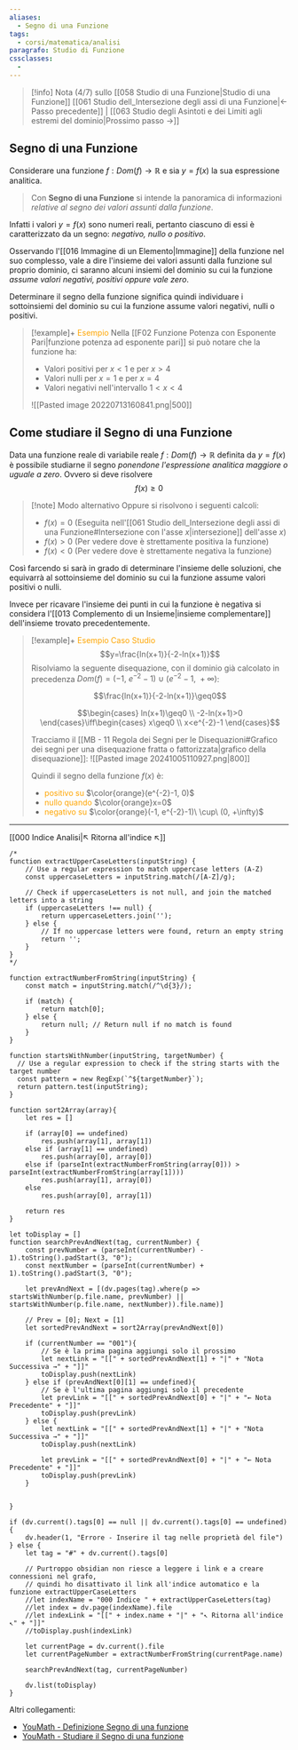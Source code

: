 ```yaml
---
aliases:
  - Segno di una Funzione
tags:
  - corsi/matematica/analisi
paragrafo: Studio di Funzione
cssclasses:
  - 
---
```


> [!info] Nota (4/7) sullo [[058 Studio di una Funzione|Studio di una Funzione]]
>[[061 Studio dell_Intersezione degli assi di una Funzione|<- Passo precedente]] | [[063 Studio degli Asintoti e dei Limiti agli estremi del dominio|Prossimo passo ->]]

## Segno di una Funzione
Considerare una funzione $f: Dom(f)\to\mathbb{R}$ e sia $y=f(x)$ la sua espressione analitica.

>Con **Segno di una Funzione** si intende la panoramica di informazioni *relative al segno dei valori assunti dalla funzione*.

Infatti i valori $y=f(x)$ sono numeri reali, pertanto ciascuno di essi è caratterizzato da un segno: *negativo, nullo o positivo*.

Osservando l'[[016 Immagine di un Elemento|Immagine]] della funzione nel suo complesso, vale a dire l'insieme dei valori assunti dalla funzione sul proprio dominio, ci saranno alcuni insiemi del dominio su cui la funzione *assume valori negativi, positivi oppure vale zero*.

Determinare il segno della funzione significa quindi individuare i sottoinsiemi del dominio su cui la funzione assume valori negativi, nulli o positivi.

> [!example]+ <font color="orange">Esempio</font>
> Nella [[F02 Funzione Potenza con Esponente Pari|funzione potenza ad esponente pari]] si può notare che la funzione ha:
> - Valori positivi per $x<1$ e per $x>4$
> - Valori nulli per $x=1$ e per $x=4$
> - Valori negativi nell'intervallo $1<x<4$
>
>![[Pasted image 20220713160841.png|500]]


## Come studiare il Segno di una Funzione
Data una funzione reale di variabile reale $f: Dom(f)\to\mathbb{R}$ definita da $y=f(x)$ è possibile studiarne il segno *ponendone l'espressione analitica maggiore o uguale a zero*. Ovvero si deve risolvere $$f(x)\geq0$$

> [!note] Modo alternativo
> Oppure si risolvono i seguenti calcoli:
> - $f(x)=0$ (Eseguita nell'[[061 Studio dell_Intersezione degli assi di una Funzione#Intersezione con l'asse $x$|intersezione]] dell'asse $x$)
> - $f(x)>0$ (Per vedere dove è strettamente positiva la funzione)
> - $f(x)<0$ (Per vedere dove è strettamente negativa la funzione)

Così farcendo si sarà in grado di determinare l'insieme delle soluzioni, che equivarrà al sottoinsieme del dominio su cui la funzione assume valori positivi o nulli.

Invece per ricavare l'insieme dei punti in cui la funzione è negativa si considera l'[[013 Complemento di un Insieme|insieme complementare]] dell'insieme trovato precedentemente.

> [!example]+ <font color="orange">Esempio Caso Studio</font>
> $$y=\frac{ln(x+1)}{-2-ln(x+1)}$$
> Risolviamo la seguente disequazione, con il dominio già calcolato in precedenza $Dom(f)=(-1,\ e^{-2}-1)\ \cup\ (e^{-2}-1,\ +\infty)$:
> 
> $$\frac{ln(x+1)}{-2-ln(x+1)}\geq0$$
> 
> $$\begin{cases} ln(x+1)\geq0 \\ -2-ln(x+1)>0 \end{cases}\iff\begin{cases} x\geq0 \\ x<e^{-2}-1 \end{cases}$$
> 
> Tracciamo il [[MB - 11 Regola dei Segni per le Disequazioni#Grafico dei segni per una disequazione fratta o fattorizzata|grafico della disequazione]]:
> ![[Pasted image 20241005110927.png|800]]
> 
> Quindi il segno della funzione $f(x)$ è:
> - <font color="orange">positivo su</font> $\color{orange}(e^{-2}-1, 0)$
> - <font color="orange">nullo quando</font> $\color{orange}x=0$
> - <font color="orange">negativo su</font> $\color{orange}(-1, e^{-2}-1)\ \cup\ (0, +\infty)$



___
[[000 Indice Analisi|↖ Ritorna all'indice ↖]]

```dataviewjs
/*
function extractUpperCaseLetters(inputString) {
	// Use a regular expression to match uppercase letters (A-Z)
	const uppercaseLetters = inputString.match(/[A-Z]/g);
	
	// Check if uppercaseLetters is not null, and join the matched letters into a string
	if (uppercaseLetters !== null) {
		return uppercaseLetters.join('');
	} else {
	    // If no uppercase letters were found, return an empty string
	    return '';
	}
}
*/

function extractNumberFromString(inputString) {
	const match = inputString.match(/^\d{3}/);
	
	if (match) {
		return match[0];
	} else {
		return null; // Return null if no match is found
	}
}

function startsWithNumber(inputString, targetNumber) {
  // Use a regular expression to check if the string starts with the target number
  const pattern = new RegExp(`^${targetNumber}`);
  return pattern.test(inputString);
}

function sort2Array(array){
	let res = []
	
	if (array[0] == undefined)
		res.push(array[1], array[1])
	else if (array[1] == undefined)
		res.push(array[0], array[0])
	else if (parseInt(extractNumberFromString(array[0])) > parseInt(extractNumberFromString(array[1])))
		res.push(array[1], array[0])
	else
		res.push(array[0], array[1])
	
	return res
}

let toDisplay = []
function searchPrevAndNext(tag, currentNumber) {
	const prevNumber = (parseInt(currentNumber) - 1).toString().padStart(3, "0");
	const nextNumber = (parseInt(currentNumber) + 1).toString().padStart(3, "0");
	
	let prevAndNext = [(dv.pages(tag).where(p => startsWithNumber(p.file.name, prevNumber) || startsWithNumber(p.file.name, nextNumber)).file.name)]
	
	// Prev = [0]; Next = [1]
	let sortedPrevAndNext = sort2Array(prevAndNext[0])
	
	if (currentNumber == "001"){ 
		// Se è la prima pagina aggiungi solo il prossimo
		let nextLink = "[[" + sortedPrevAndNext[1] + "|" + "Nota Successiva →" + "]]"
		toDisplay.push(nextLink)
	} else if (prevAndNext[0][1] == undefined){
		// Se è l'ultima pagina aggiungi solo il precedente
		let prevLink = "[[" + sortedPrevAndNext[0] + "|" + "← Nota Precedente" + "]]"
		toDisplay.push(prevLink)
	} else {
		let nextLink = "[[" + sortedPrevAndNext[1] + "|" + "Nota Successiva →" + "]]"
		toDisplay.push(nextLink)
		
		let prevLink = "[[" + sortedPrevAndNext[0] + "|" + "← Nota Precedente" + "]]"
		toDisplay.push(prevLink)
	}
	
	
}

if (dv.current().tags[0] == null || dv.current().tags[0] == undefined){
	dv.header(1, "Errore - Inserire il tag nelle proprietà del file")
} else {
	let tag = "#" + dv.current().tags[0]

	// Purtroppo obsidian non riesce a leggere i link e a creare connessioni nel grafo,
	// quindi ho disattivato il link all'indice automatico e la funzione extractUpperCaseLetters
	//let indexName = "000 Indice " + extractUpperCaseLetters(tag)
	//let index = dv.page(indexName).file
	//let indexLink = "[[" + index.name + "|" + "↖ Ritorna all'indice ↖" + "]]"
	//toDisplay.push(indexLink)
	
	let currentPage = dv.current().file
	let currentPageNumber = extractNumberFromString(currentPage.name)
	
	searchPrevAndNext(tag, currentPageNumber)
	
	dv.list(toDisplay)
}
```

Altri collegamenti: 
- [YouMath - Definizione Segno di una funzione](https://www.youmath.it/lezioni/analisi-matematica/le-funzioni-da-r-a-r-in-generale/21-il-segno-di-una-funzione-da-r-a-r.html)
- [YouMath - Studiare il Segno di una funzione](https://www.youmath.it/lezioni/analisi-matematica/studio-di-funzioni-grafico/180-step-4-studiare-il-segno-della-funzione.html)